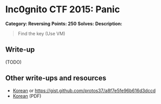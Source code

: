 # Inc0gnito CTF 2015: Panic

**Category: Reversing** 
**Points: 250** 
**Solves:** 
**Description:**

> Find the key (Use VM)


## Write-up

(TODO)

## Other write-ups and resources

* [Korean](https://protos37.github.io/2015/08/25/inc0gnito-2015-ctf-writeups/) or <https://gist.github.com/protos37/a8f7e5fe96b616d3dccd>
* [Korean](http://inc0gnito.com/wordpress/wp-content/uploads/2015/09/Inc0gnitoCTF2015Writeup-Cykor.pdf) (PDF)
